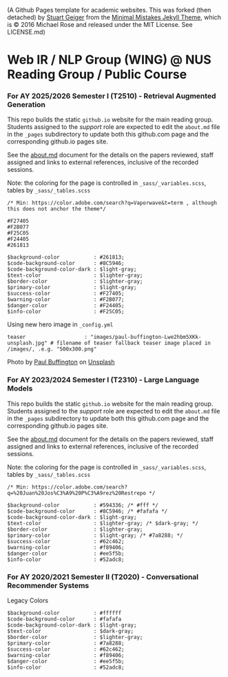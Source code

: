 (A Github Pages template for academic websites. This was forked (then detached) by [Stuart Geiger](https://github.com/staeiou) from the [Minimal Mistakes Jekyll Theme](https://mmistakes.github.io/minimal-mistakes/), which is © 2016 Michael Rose and released under the MIT License. See LICENSE.md)

# Web IR / NLP Group (WING) @ NUS Reading Group / Public Course
### For AY 2025/2026 Semester I (T2510) - Retrieval Augmented Generation

This repo builds the static `github.io` website for the main reading group.  Students assigned to the _support_ role are expected to edit the `about.md` file in the `_pages` subdirectory to update both this github.com page and the corresponding github.io pages site.

See the [about.md](https://github.com/WING-NUS/cs6101/blob/master/_pages/about.md) document for the details on the papers reviewed, staff assigned and links to external references, inclusive of the recorded sessions.

Note: the coloring for the page is controlled in `_sass/_variables.scss`, tables by `_sass/_tables.scss`

```
/* Min: https://color.adobe.com/search?q=Vaporwave&t=term , although this does not anchor the theme*/

#F27405
#F2B077
#F25C05
#F24405
#261813

$background-color           : #261813; 
$code-background-color      : #8C5946; 
$code-background-color-dark : $light-gray;
$text-color                 : $lighter-gray; 
$border-color               : $lighter-gray;
$primary-color              : $light-gray; 
$success-color              : #F27405;
$warning-color              : #F2B077;
$danger-color               : #F24405;
$info-color                 : #F25C05;
```

Using new hero image in `_config.yml` 
```
teaser                   : "images/paul-buffington-Lwe2hbm5XKk-unsplash.jpg" # filename of teaser fallback teaser image placed in /images/, .e.g. "500x300.png"
```

Photo by <a href="https://unsplash.com/@photobuffs?utm_content=creditCopyText&utm_medium=referral&utm_source=unsplash">Paul Buffington</a> on <a href="https://unsplash.com/photos/brown-dog-walk-on-seashore-Lwe2hbm5XKk?utm_content=creditCopyText&utm_medium=referral&utm_source=unsplash">Unsplash</a>
      


### For AY 2023/2024 Semester I (T2310) - Large Language Models

This repo builds the static `github.io` website for the main reading group.  Students assigned to the _support_ role are expected to edit the `about.md` file in the `_pages` subdirectory to update both this github.com page and the corresponding github.io pages site.

See the [about.md](https://github.com/WING-NUS/cs6101/blob/master/_pages/about.md) document for the details on the papers reviewed, staff assigned and links to external references, inclusive of the recorded sessions.

Note: the coloring for the page is controlled in `_sass/_variables.scss`, tables by `_sass/_tables.scss`

```
/* Min: https://color.adobe.com/search?q=%20Juan%20Jos%C3%A9%20P%C3%A9rez%20Restrepo */

$background-color           : #594336; /* #fff */
$code-background-color      : #8C5946; /* #fafafa */
$code-background-color-dark : $light-gray;
$text-color                 : $lighter-gray; /* $dark-gray; */
$border-color               : $lighter-gray;
$primary-color              : $light-gray; /* #7a8288; */
$success-color              : #62c462;
$warning-color              : #f89406;
$danger-color               : #ee5f5b;
$info-color                 : #52adc8;
```

### For AY 2020/2021 Semester II (T2020) - Conversational Recommender Systems

Legacy Colors
```
$background-color           : #ffffff 
$code-background-color      : #fafafa 
$code-background-color-dark : $light-gray;
$text-color                 : $dark-gray; 
$border-color               : $lighter-gray;
$primary-color              : #7a8288;
$success-color              : #62c462;
$warning-color              : #f89406;
$danger-color               : #ee5f5b;
$info-color                 : #52adc8;
```

